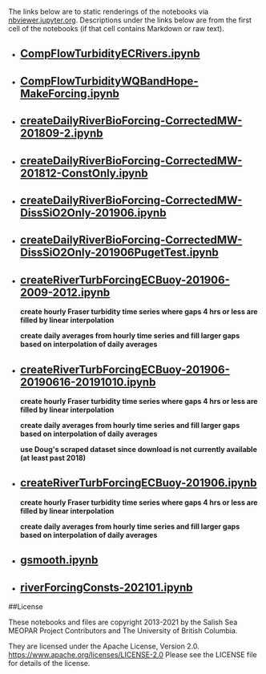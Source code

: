 The links below are to static renderings of the notebooks via
[nbviewer.jupyter.org](https://nbviewer.jupyter.org/).
Descriptions under the links below are from the first cell of the notebooks
(if that cell contains Markdown or raw text).

* ## [CompFlowTurbidityECRivers.ipynb](https://nbviewer.jupyter.org/github/SalishSeaCast/analysis-elise-2/blob/master/notebooks/modelInput/rivers/CompFlowTurbidityECRivers.ipynb)  
    
* ## [CompFlowTurbidityWQBandHope-MakeForcing.ipynb](https://nbviewer.jupyter.org/github/SalishSeaCast/analysis-elise-2/blob/master/notebooks/modelInput/rivers/CompFlowTurbidityWQBandHope-MakeForcing.ipynb)  
    
* ## [createDailyRiverBioForcing-CorrectedMW-201809-2.ipynb](https://nbviewer.jupyter.org/github/SalishSeaCast/analysis-elise-2/blob/master/notebooks/modelInput/rivers/createDailyRiverBioForcing-CorrectedMW-201809-2.ipynb)  
    
* ## [createDailyRiverBioForcing-CorrectedMW-201812-ConstOnly.ipynb](https://nbviewer.jupyter.org/github/SalishSeaCast/analysis-elise-2/blob/master/notebooks/modelInput/rivers/createDailyRiverBioForcing-CorrectedMW-201812-ConstOnly.ipynb)  
    
* ## [createDailyRiverBioForcing-CorrectedMW-DissSiO2Only-201906.ipynb](https://nbviewer.jupyter.org/github/SalishSeaCast/analysis-elise-2/blob/master/notebooks/modelInput/rivers/createDailyRiverBioForcing-CorrectedMW-DissSiO2Only-201906.ipynb)  
    
* ## [createDailyRiverBioForcing-CorrectedMW-DissSiO2Only-201906PugetTest.ipynb](https://nbviewer.jupyter.org/github/SalishSeaCast/analysis-elise-2/blob/master/notebooks/modelInput/rivers/createDailyRiverBioForcing-CorrectedMW-DissSiO2Only-201906PugetTest.ipynb)  
    
* ## [createRiverTurbForcingECBuoy-201906-2009-2012.ipynb](https://nbviewer.jupyter.org/github/SalishSeaCast/analysis-elise-2/blob/master/notebooks/modelInput/rivers/createRiverTurbForcingECBuoy-201906-2009-2012.ipynb)  
    
    **create hourly Fraser turbidity time series where gaps 4 hrs or less are filled by linear interpolation**
    
    **create daily averages from hourly time series and fill larger gaps based on interpolation of daily averages**

* ## [createRiverTurbForcingECBuoy-201906-20190616-20191010.ipynb](https://nbviewer.jupyter.org/github/SalishSeaCast/analysis-elise-2/blob/master/notebooks/modelInput/rivers/createRiverTurbForcingECBuoy-201906-20190616-20191010.ipynb)  
    
    **create hourly Fraser turbidity time series where gaps 4 hrs or less are filled by linear interpolation**
    
    **create daily averages from hourly time series and fill larger gaps based on interpolation of daily averages**
    
    **use Doug's scraped dataset since download is not currently available (at least past 2018)**

* ## [createRiverTurbForcingECBuoy-201906.ipynb](https://nbviewer.jupyter.org/github/SalishSeaCast/analysis-elise-2/blob/master/notebooks/modelInput/rivers/createRiverTurbForcingECBuoy-201906.ipynb)  
    
    **create hourly Fraser turbidity time series where gaps 4 hrs or less are filled by linear interpolation**
    
    **create daily averages from hourly time series and fill larger gaps based on interpolation of daily averages**

* ## [gsmooth.ipynb](https://nbviewer.jupyter.org/github/SalishSeaCast/analysis-elise-2/blob/master/notebooks/modelInput/rivers/gsmooth.ipynb)  
    
* ## [riverForcingConsts-202101.ipynb](https://nbviewer.jupyter.org/github/SalishSeaCast/analysis-elise-2/blob/master/notebooks/modelInput/rivers/riverForcingConsts-202101.ipynb)  
    

##License

These notebooks and files are copyright 2013-2021
by the Salish Sea MEOPAR Project Contributors
and The University of British Columbia.

They are licensed under the Apache License, Version 2.0.
https://www.apache.org/licenses/LICENSE-2.0
Please see the LICENSE file for details of the license.
